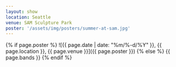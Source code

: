 ```yaml
---
layout: show
location: Seattle
venue: SAM Sculpture Park
poster: '/assets/img/posters/summer-at-sam.jpg'
---
```


{% if page.poster %}
![{{ page.date | date: "%m/%-d/%Y" }}, {{ page.location }}, {{ page.venue }}]({{ page.poster }})
{% else %}
{{ page.bands }}
{% endif %}
